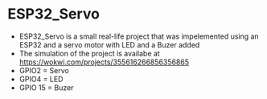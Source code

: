# ESP32_Servo
+ ESP32_Servo is a small real-life project that was impelemented using an ESP32 and a servo motor with LED and a Buzer added 
+ The simulation of the project is availabe at https://wokwi.com/projects/355616266856356865
+ GPIO2 = Servo
+ GPIO4 = LED
+ GPIO 15 = Buzer
